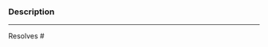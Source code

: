 <!-- Adding a language or a theme? 
For languages, make sure to edit the `_list.json`, `_groups.json` files, and add the `language.json` file as well.
 For themes, make sure to add the `theme.css` file. It will not work if you don't follow these steps! 

If your change is visual (mainly themes) it would be extra awesome if you could include a screenshot. 

 -->

### Description
<!-- Please describe the change(s) made in your PR -->


----


Resolves #
<!-- the issue(s) your PR resolves if any (delete if that is not the case) -->
<!-- please also reference any issues and or PRs related to your pull request -->


<!-- pro tip: you can mention an issue, PR, or discussion on GitHub by referencing its hash number e.g: [#1234](https://github.com/Miodec/monkeytype/pull/1234) -->
